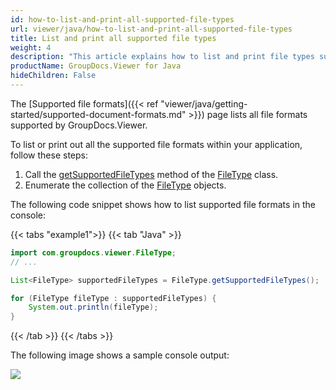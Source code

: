 ```yaml
---
id: how-to-list-and-print-all-supported-file-types
url: viewer/java/how-to-list-and-print-all-supported-file-types
title: List and print all supported file types
weight: 4
description: "This article explains how to list and print file types supported by GroupDocs.Viewer for Java"
productName: GroupDocs.Viewer for Java
hideChildren: False
---
```


The [Supported file formats]({{< ref "viewer/java/getting-started/supported-document-formats.md" >}}) page lists all file formats supported by GroupDocs.Viewer.

To list or print out all the supported file formats within your application, follow these steps:

1. Call the [getSupportedFileTypes](https://reference.groupdocs.com/viewer/java/com.groupdocs.viewer/filetype/#getSupportedFileTypes--) method of the [FileType](https://reference.groupdocs.com/viewer/java/com.groupdocs.viewer/FileType) class.
2. Enumerate the collection of the [FileType](https://reference.groupdocs.com/viewer/java/com.groupdocs.viewer/FileType) objects.

The following code snippet shows how to list supported file formats in the console:

{{< tabs "example1">}}
{{< tab "Java" >}}
```java
import com.groupdocs.viewer.FileType;
// ...

List<FileType> supportedFileTypes = FileType.getSupportedFileTypes();

for (FileType fileType : supportedFileTypes) {
    System.out.println(fileType);
}
```
{{< /tab >}}
{{< /tabs >}}

The following image shows a sample console output:

![](/viewer/java/images/how-to-list-and-print-all-supported-file-types.png)
